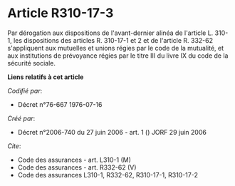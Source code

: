 # Article R310-17-3

Par dérogation aux dispositions de l'avant-dernier alinéa de l'article L. 310-1, les dispositions des articles R. 310-17-1 et
2 et de l'article R. 332-62 s'appliquent aux mutuelles et unions régies par le code de la mutualité, et aux institutions de
prévoyance régies par le titre III du livre IX du code de la sécurité sociale.

**Liens relatifs à cet article**

_Codifié par_:

  - Décret n°76-667 1976-07-16

_Créé par_:

  - Décret n°2006-740 du 27 juin 2006 - art. 1 () JORF 29 juin 2006

_Cite_:

  - Code des assurances - art. L310-1 (M)
  - Code des assurances - art. R332-62 (V)
  - Code des assurances L310-1, R332-62, R310-17-1, R310-17-2

